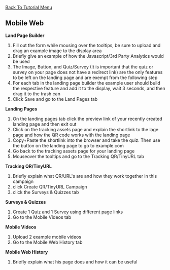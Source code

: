 <a href="/README.md">Back To Tutorial Menu</a>

<h2>Mobile Web</h2>

<strong>Land Page Builder</strong>

<ol>
<li>Fill out the form while mousing over the tooltips, be sure to upload and drag an example image to the display area</li>
<li>Briefly give an example of how the Javascript/3rd Party Analytics would be used</li>
<li>The Image, Button, and Quiz/Survey (It is important that the quiz or survey on your page does not have a redirect link) are the only features to be left on the landing page and are exempt from the following step</li>
<li>For each tab in the landing page builder the example user should build the respective feature and add it to the display, wait 3 seconds, and then drag it to the trash can</li>
<li>Click Save and go to the Land Pages tab</li>
</ol>

<strong>Landing Pages</strong>

<ol>
<li>On the landing pages tab click the preview link of your recently created landing page and then exit out</li>
<li>Click on the tracking assets page and explain the shortlink to the lage page and how the QR code works with the landing page</li>
<li>Copy+Paste the shortlink into the browser and take the quiz.  Then use the button on the landing page to go to example.com</li>
<li>Go back to the tracking assets page for your landing page</li>
<li>Mouseover the tooltips and go to the Tracking QR/TinyURL tab</li>
</ol>

<strong>Tracking QR/TinyURL</strong>

<ol>
<li>Briefly explain what QR/URL's are and how they work together in this campaign</li>
<li>click Create QR/TinyURL Campaign</li>
<li>click the Surveys & Quizzes tab</li>
</ol>

<strong>Surveys & Quizzes</strong>

<ol>
<li>Create 1 Quiz and 1 Survey using different page links</li>
<li>Go to the Mobile Videos tab</li>
</ol>

<strong>Mobile Videos</strong>

<ol>
<li>Upload 2 example mobile videos</li>
<li>Go to the Mobile Web History tab</li>
</ol>

<strong>Mobile Web History</strong>

<ol>
<li>Briefly explain what his page does and how it can be useful</li>
</ol>



